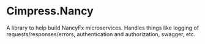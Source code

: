 # Cimpress.Nancy
A library to help build NancyFx microservices. Handles things like logging of requests/responses/errors, authentication and authorization, swagger, etc.
